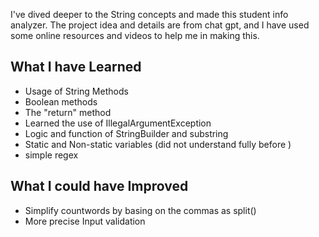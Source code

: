 I've dived deeper to the String concepts and made this student info analyzer. The project idea and details are from chat gpt, and I have used some online resources and videos to help me in making this.

## What I have Learned
- Usage of String Methods
- Boolean methods
- The "return" method
- Learned the use of IllegalArgumentException
- Logic and function of StringBuilder and substring
- Static and Non-static variables (did not understand fully before  )
- simple regex

## What I could have Improved
- Simplify countwords by basing on the commas as split()
- More precise Input validation
